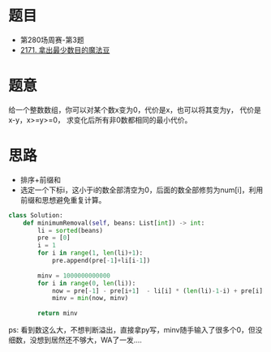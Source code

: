# 题目
- 第280场周赛-第3题
- [2171. 拿出最少数目的魔法豆](https://leetcode-cn.com/problems/removing-minimum-number-of-magic-beans/)

# 题意
给一个整数数组，你可以对某个数x变为0，代价是x，也可以将其变为y， 代价是x-y，x>=y>=0， 求变化后所有非0数都相同的最小代价。


# 思路
- 排序+前缀和
- 选定一个下标i，这小于i的数全部清空为0，后面的数全部修剪为num[i]，利用前缀和思想避免重复计算。

```python
class Solution:
    def minimumRemoval(self, beans: List[int]) -> int:
        li = sorted(beans)
        pre = [0]
        i = 1
        for i in range(1, len(li)+1):
            pre.append(pre[-1]+li[i-1])
        
        minv = 1000000000000
        for i in range(0, len(li)):
            now = pre[-1] - pre[i+1]  - li[i] * (len(li)-1-i) + pre[i]
            minv = min(now, minv)
        
        return minv
```

ps: 看到数这么大，不想判断溢出，直接拿py写，minv随手输入了很多个0，但没细数，没想到居然还不够大，WA了一发....